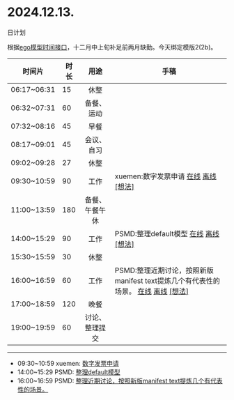 # 2024.12.13.
日计划

根据[ego模型时间接口](https://gitee.com/hyg/blog/blob/master/timeflow.md)，十二月中上旬补足前两月缺勤。今天绑定模版2(2b)。

| 时间片 | 时长 | 用途 | 手稿 |
| --- | --- | :---: | --- |
| 06:17~06:31 | 15 | 休整 |  |
| 06:32~07:31 | 60 | 备餐、运动 |  |
| 07:32~08:16 | 45 | 早餐 |  |
| 08:17~09:01 | 45 | 会议、自习 |  |
| 09:02~09:28 | 27 | 休整 |  |
| 09:30~10:59 | 90 | 工作 | xuemen:数字发票申请 [在线](http://simp.ly/p/WZ077p) [离线](../../draft/2024/12/20241213093000.md) <a href="mailto:huangyg@mars22.com?subject=关于2024.12.13.[xuemen:数字发票申请]任务&body=日期: 20241213%0D%0A序号: 5%0D%0A手稿:../../draft/2024/12/20241213093000.md%0D%0A---请勿修改邮件主题及以上内容 从下一行开始写您的想法---%0D%0A">[想法]</a> |
| 11:00~13:59 | 180 | 备餐、午餐午休 |  |
| 14:00~15:29 | 90 | 工作 | PSMD:整理default模型 [在线](http://simp.ly/p/lsBYG9) [离线](../../draft/2024/12/20241213140000.md) <a href="mailto:huangyg@mars22.com?subject=关于2024.12.13.[PSMD:整理default模型]任务&body=日期: 20241213%0D%0A序号: 7%0D%0A手稿:../../draft/2024/12/20241213140000.md%0D%0A---请勿修改邮件主题及以上内容 从下一行开始写您的想法---%0D%0A">[想法]</a> |
| 15:30~15:59 | 30 | 休整 |  |
| 16:00~16:59 | 60 | 工作 | PSMD:整理近期讨论，按照新版manifest text提炼几个有代表性的场景。 [在线](http://simp.ly/p/MpcbHD) [离线](../../draft/2024/12/20241213160000.md) <a href="mailto:huangyg@mars22.com?subject=关于2024.12.13.[PSMD:整理近期讨论，按照新版manifest text提炼几个有代表性的场景。]任务&body=日期: 20241213%0D%0A序号: 9%0D%0A手稿:../../draft/2024/12/20241213160000.md%0D%0A---请勿修改邮件主题及以上内容 从下一行开始写您的想法---%0D%0A">[想法]</a> |
| 17:00~18:59 | 120 | 晚餐 |  |
| 19:00~19:59 | 60 | 讨论、整理提交 |  |

---

- 09:30~10:59	xuemen: [数字发票申请](../../draft/2024/12/20241213.01.md)
- 14:00~15:29	PSMD: [整理default模型](../../draft/2024/12/20241213.02.md)
- 16:00~16:59	PSMD: [整理近期讨论，按照新版manifest text提炼几个有代表性的场景。](../../draft/2024/12/20241213.03.md)
